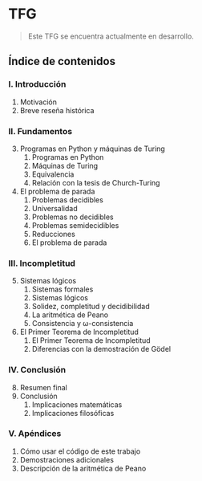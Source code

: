 # TFG

> Este TFG se encuentra actualmente en desarrollo.

## Índice de contenidos

### I. Introducción

1. Motivación
2. Breve reseña histórica

### II. Fundamentos

3. Programas en Python y máquinas de Turing
    1. Programas en Python
    2. Máquinas de Turing
    3. Equivalencia
    4. Relación con la tesis de Church-Turing
4. El problema de parada
    1. Problemas decidibles
    2. Universalidad
    3. Problemas no decidibles
    4. Problemas semidecidibles
    5. Reducciones
    6. El problema de parada

### III. Incompletitud

5. Sistemas lógicos
    1. Sistemas formales
    2. Sistemas lógicos
    3. Solidez, completitud y decidibilidad
    4. La aritmética de Peano
    5. Consistencia y ω-consistencia
6. El Primer Teorema de Incompletitud
    1. El Primer Teorema de Incompletitud
    2. Diferencias con la demostración de Gödel

### IV. Conclusión

8. Resumen final
8. Conclusión
    1. Implicaciones matemáticas
    2. Implicaciones filosóficas

### V. Apéndices

1. Cómo usar el código de este trabajo
2. Demostraciones adicionales
3. Descripción de la aritmética de Peano
